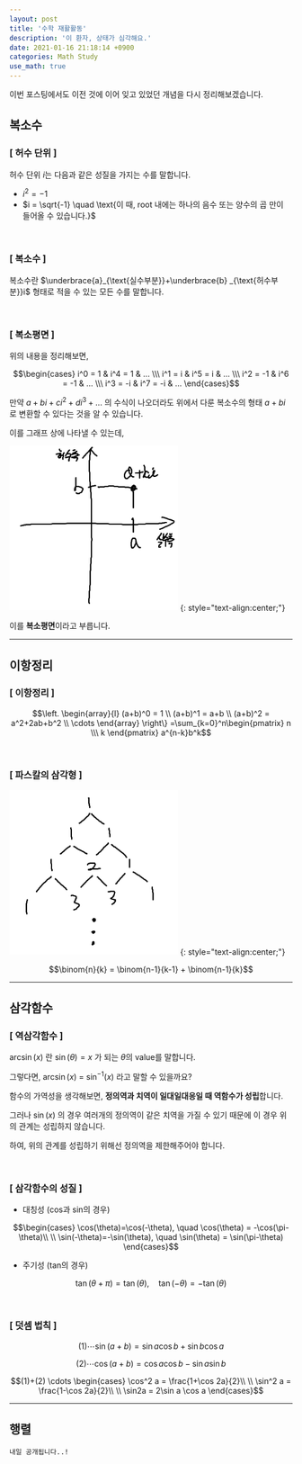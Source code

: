 ```yaml
---
layout: post
title: '수학 재활활동'
description: '이 환자, 상태가 심각해요.'
date: 2021-01-16 21:18:14 +0900
categories: Math Study
use_math: true
---
```

이번 포스팅에서도 이전 것에 이어 잊고 있었던 개념을 다시 정리해보겠습니다.

## 복소수

### [ 허수 단위 ]

허수 단위 $i$는 다음과 같은 성질을 가지는 수를 말합니다.
- $i^2=-1$
- $i = \sqrt{-1} \quad \text{이 때, root 내에는 하나의 음수 또는 양수의 곱 만이 들어올 수 있습니다.}$

<br>

### [ 복소수 ]

복소수란 $\underbrace{a}_{\text{실수부분}}+\underbrace{b} _{\text{허수부분}}i$ 형태로 적을 수 있는 모든 수를 말합니다.

<br>

### [ 복소평면 ]

위의 내용을 정리해보면,

$$\begin{cases} i^0 = 1 & i^4 = 1 & ... \\\ i^1 = i & i^5 = i & ... \\\ i^2 = -1 & i^6 = -1 & ... \\\ i^3 = -i & i^7 = -i & ... \end{cases}$$

만약 $a+bi+ci^2+di^3+...$ 의 수식이 나오더라도 위에서 다룬 복소수의 형태 $a+bi$ 로 변환할 수 있다는 것을 알 수 있습니다.

이를 그래프 상에 나타낼 수 있는데,

<img src="/assets/imgs/post_34/그림1.png" width=300 alt="그림1">
{: style="text-align:center;"}

이를 **복소평면**이라고 부릅니다.

---

## 이항정리

### [ 이항정리 ]

$$\left.
\begin{array}{l}
(a+b)^0 = 1 \\
(a+b)^1 = a+b \\
(a+b)^2 = a^2+2ab+b^2 \\
\cdots
\end{array}
\right\}
=\sum_{k=0}^n\begin{pmatrix} n \\\ k \end{pmatrix} a^{n-k}b^k$$

<br>

### [ 파스칼의 삼각형 ]

<img src="/assets/imgs/post_34/그림2.png" width=300 alt="그림2">
{: style="text-align:center;"}

$$\binom{n}{k} = \binom{n-1}{k-1} + \binom{n-1}{k}$$

---

## 삼각함수

### [ 역삼각함수 ]

$\operatorname{arcsin}(x)$ 란 $\operatorname{sin}(\theta) = x$ 가 되는 $\theta$의 value를 말합니다.

그렇다면, $\operatorname{arcsin}(x)$ = $\operatorname{sin}^{-1}(x)$ 라고 말할 수 있을까요?

함수의 가역성을 생각해보면, **정의역과 치역이 일대일대응일 때 역함수가 성립**합니다. 

그러나 $\operatorname{sin}(x)$ 의 경우 여러개의 정의역이 같은 치역을 가질 수 있기 때문에 이 경우 위의 관계는 성립하지 않습니다.

하여, 위의 관계를 성립하기 위해선 정의역을 제한해주어야 합니다.

<br>

### [ 삼각함수의 성질 ]

- 대칭성 (cos과 sin의 경우)
    
$$\begin{cases} 
\cos(\theta)=\cos(-\theta), \quad \cos(\theta) = -\cos(\pi-\theta)\\
\\
\sin(-\theta)=-\sin(\theta), \quad \sin(\theta) = \sin(\pi-\theta)
\end{cases}$$

- 주기성 (tan의 경우)

$$\tan(\theta+\pi)=\tan(\theta), \quad \tan(-\theta) = -\tan(\theta) $$

<br>

### [ 덧셈 법칙 ]

$$(1) \cdots \sin(a+b) = \sin a \cos b + \sin b \cos a $$

$$(2) \cdots \cos(a+b) = \cos a \cos b - \sin a \sin b $$

$$(1)+(2) \cdots \begin{cases}
\cos^2 a = \frac{1+\cos 2a}{2}\\
\\
\sin^2 a = \frac{1-\cos 2a}{2}\\
\\
\sin2a = 2\sin a \cos a
\end{cases}$$

---

## 행렬

    내일 공개됩니다..!